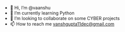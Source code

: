 - 👋 Hi, I’m @vaanshu
- 🌱 I’m currently learning Python
- 💞️ I’m looking to collaborate on some CYBER projects
- 📫 How to reach me vanshgupta11dec@gmail.com
